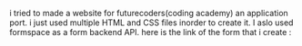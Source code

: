 i tried to made a website for futurecoders(coding academy) an application port.
i just used multiple HTML and CSS files inorder to create it. I aslo used formspace as a form backend API. 
here is the link of the form that i create : 
